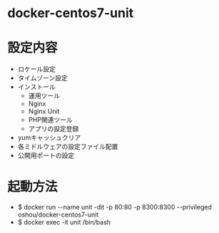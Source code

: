 # docker-centos7-unit

# 設定内容
- ロケール設定
- タイムゾーン設定
- インストール
  - 運用ツール
  - Nginx
  - Nginx Unit
  - PHP関連ツール
  - アプリの設定登録
- yumキャッシュクリア
- 各ミドルウェアの設定ファイル配置
- 公開用ポートの設定

# 起動方法
- $ docker run --name unit -dit -p 80:80 -p 8300:8300 --privileged oshou/docker-centos7-unit
- $ docker exec -it unit /bin/bash

